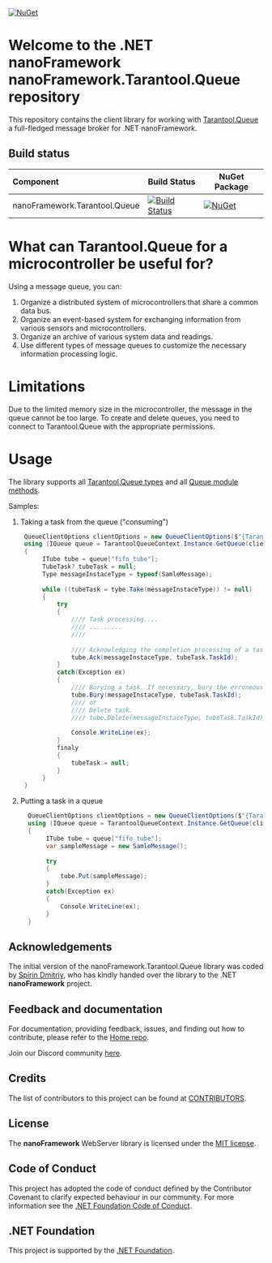 [![NuGet](https://img.shields.io/nuget/dt/nf.Tarantool.Queue.svg?label=NuGet&style=flat&logo=nuget)](https://www.nuget.org/packages/nf.Tarantool.Queue/)
# Welcome to the .NET nanoFramework nanoFramework.Tarantool.Queue repository

This repository contains the client library for working with [Tarantool.Queue](https://github.com/tarantool/queue/tree/master) a full-fledged message broker for .NET nanoFramework.

## Build status

| Component | Build Status | NuGet Package |
|:-|---|---|
| nanoFramework.Tarantool.Queue | [![Build Status](https://github.com/RelaxSpirit/nanoFramework.Tarantool.Queue/actions/workflows/nf.Tarantool.Queue_dotnet.yml/badge.svg?branch=main)](https://github.com/RelaxSpirit/nanoFramework.Tarantool.Queue/actions/) | [![NuGet](https://img.shields.io/nuget/v/nf.Tarantool.Queue.svg?label=NuGet&style=flat&logo=nuget)](https://www.nuget.org/packages/nf.Tarantool.Queue/) |

# What can Tarantool.Queue for a microcontroller be useful for?
Using a message queue, you can:
1) Organize a distributed system of microcontrollers that share a common data bus.
2) Organize an event-based system for exchanging information from various sensors and microcontrollers.
3) Organize an archive of various system data and readings.
4) Use different types of message queues to customize the necessary information processing logic.

# Limitations
Due to the limited memory size in the microcontroller, the message in the queue cannot be too large. To create and delete queues, you need to connect to Tarantool.Queue with the appropriate permissions.

# Usage
The library supports all [Tarantool.Queue types](https://github.com/tarantool/queue/tree/master?tab=readme-ov-file#queue-types) and all [Queue module methods](https://github.com/tarantool/queue/tree/master?tab=readme-ov-file#using-the-queue-module).

Samples:

1) Taking a task from the queue ("consuming")
    ```csharp
     QueueClientOptions clientOptions = new QueueClientOptions($"{TarantoolHostIp}:3301");
     using (IQueue queue = TarantoolQueueContext.Instance.GetQueue(clientOptions))
     {
          ITube tube = queue["fifo_tube"];
          TubeTask? tubeTask = null;
          Type messageInstaceType = typeof(SamleMessage);
      
          while ((tubeTask = tybe.Take(messageInstaceType)) != null)
          {
              try
              {
                  //// Task processing....
                  //// .........
                  ////
  
                  //// Acknowledging the completion processing of a task
                  tube.Ack(messageInstaceType, tubeTask.TaskId);
              }
              catch(Exception ex)
              {
                  //// Burying a task. If necessary, bury the erroneous task.
                  tube.Bury(messageInstaceType, tubeTask.TaskId);
                  //// or
                  //// Delete task.
                  //// tube.Delete(messageInstaceType, tubeTask.TaskId);
  
                  Console.WriteLine(ex);
              }
              finaly
              {
                  tubeTask = null;
              }
          }
     }
   ```
3) Putting a task in a queue
   ```csharp
     QueueClientOptions clientOptions = new QueueClientOptions($"{TarantoolHostIp}:3301");
     using (IQueue queue = TarantoolQueueContext.Instance.GetQueue(clientOptions))
     {
          ITube tube = queue["fifo_tube"];
          var sampleMessage = new SamleMessage();
      
          try
          {
              tube.Put(sampleMessage);
          }
          catch(Exception ex)
          {
              Console.WriteLine(ex);
          }
     }
   ```


## Acknowledgements

The initial version of the nanoFramework.Tarantool.Queue library was coded by [Spirin Dmitriy](https://github.com/RelaxSpirit), who has kindly handed over the library to the .NET **nanoFramework** project.

## Feedback and documentation

For documentation, providing feedback, issues, and finding out how to contribute, please refer to the [Home repo](https://github.com/nanoframework/Home).

Join our Discord community [here](https://discord.gg/gCyBu8T).

## Credits

The list of contributors to this project can be found at [CONTRIBUTORS](https://github.com/nanoframework/Home/blob/main/CONTRIBUTORS.md).

## License

The **nanoFramework** WebServer library is licensed under the [MIT license](LICENSE.md).

## Code of Conduct

This project has adopted the code of conduct defined by the Contributor Covenant to clarify expected behaviour in our community.
For more information see the [.NET Foundation Code of Conduct](https://dotnetfoundation.org/code-of-conduct).

## .NET Foundation

This project is supported by the [.NET Foundation](https://dotnetfoundation.org).
